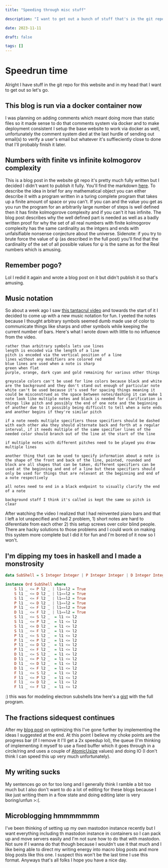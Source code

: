 ```yaml
---
title: "Speeding through misc stuff"

description: "I want to get out a bunch of stuff that's in the git repo or my head so I'm dumping it here"

date: 2023-11-11

draft: false

tags: []
---
```


# Speedrun time

Alright I have stuff in the git repo for this website and in my head that I want to get out so let's go.

## This blog is run via a docker container now

I was planning on adding comments which meant doing more than static files so it made sense to do that comments system via docker and to make deployment consistent I setup the base website to work via docker as well, unfortunately the comment system died at the last hurdle of sending out email(s) to verify a user's email but whatever it's suffieciently close to done that I'll probably finish it later.

## Numbers with finite vs infinite kolmogorov complexity

This is a blog post in the website git repo it's pretty much fully written but I decided I didn't want to publish it fully. You'll find the markdown [here](https://github.com/Pagwin2/website/blob/master/content/blog/finite_KCMP_nums.md). To describe the idea in brief for any mathematical object you can either describe it with a program written in a turing complete program that takes up a finite amount of space or you can't. If you can and the value you get as you run the program for an arbitrarily large number of steps is well defined then it has finite kolmogorove complexity and if you can't it has infinite. The blog post describes why the well defined part is needed as well as a badly written proof for why the set of all real numbers with finite kolmogorov complexity has the same cardinality as the intgers and ends with unfalsifiable nonsense conjecture about the universe. Sidenote: if you try to brute force the value of ψ (as described in the full post) you'll find that the cardinality of the set of all possible values for ψ is the same as for the Real numbers which is amusing.

## Remember pogo?

Lol I redid it again and wrote a blog post on it but didn't publish it so that's amusing.

## Music notation

So about a week ago I saw [this tantacrul video](https://www.youtube.com/watch?v=Eq3bUFgEcb4) and towards the start of it I decided to come up with a new music notation for fun. I yeeted the notes because I thought arbitrary symbols seemed dumb made use of color to communicate things like sharps and other symbols while keeping the current number of bars. Here's what I wrote down with little to no influence from the video.
```
rather than arbitrary symbols lets use lines
length is encoded via the length of a line
pitch is encoded via the vertical position of a line
lines without any modifiers are colored red
blue lines are used when a note is sharp
green when flat
purple, orange, dark cyan and gold remaining for various other things

greyscale colors can't be used for line colors because black and white are the background and they don't stand out enough of particular note white can't be used because it's used for spacing things meaning it could be misconstrued as the space between notes/dashing it can make 1 note look like multiple notes and black is needed for clarification in things like pitch and possibly the end of one note and the beginning of another due to it possibly being difficult to tell when a note ends and another begins if they're similar pitch

if a note needs multiple specifiers those specifiers should be dashed with each other aka they should alternate back and forth at a regular interval, if it needs multiple of the same specifier lines of the needed color should branch out of the line at the start of the line

if multiple notes with different pitches need to be played you draw multiple lines

another thing that can be used to specify information about a note is the shape of the front and back of the line, pointed, rounded and block are all shapes that can be taken, different specifiers can be used at the beginning and end of a line but these specifiers should only be used for things that are relevant at the beginning and end of a note respectively

all notes need to end in a black endpoint to visually clarify the end of a note

background staff I think it's called is kept the same so pitch is clear
```
After watching the video I realized that I had reinvented piano bars and that I left a lot unspecified and had 2 problem, 1) short notes are hard to diferentiate from each other 2) this setup screws over color blind people. There are hacky solutions to those problems and I could work on making this system more complete but I did it for fun and I'm bored of it now so I won't.

## I'm dipping my toes in haskell and I made a monstrosity

```hs
data SubShell = S Integer Integer | P Integer Integer | D Integer Integer | F Integer Integer deriving (Show, Eq)

instance Ord SubShell where
    S l1 _ <= P l2 _ | l1==l2 = True
    S l1 _ <= D l2 _ | l1==l2 = True
    S l1 _ <= F l2 _ | l1==l2 = True
    P l1 _ <= D l2 _ | l1==l2 = True
    P l1 _ <= F l2 _ | l1==l2 = True
    D l1 _ <= F l2 _ | l1==l2 = True
    S l1 _ <= S l2 _  = l1 <= l2
    S l1 _ <= P l2 _  = l1 <= l2
    S l1 _ <= D l2 _  = l1 <= l2
    S l1 _ <= F l2 _  = l1 <= l2
    P l1 _ <= S l2 _  = l1 <= l2
    P l1 _ <= P l2 _  = l1 <= l2
    P l1 _ <= D l2 _  = l1 <= l2
    P l1 _ <= F l2 _  = l1 <= l2
    D l1 _ <= S l2 _  = l1 <= l2
    D l1 _ <= P l2 _  = l1 <= l2
    D l1 _ <= D l2 _  = l1 <= l2
    D l1 _ <= F l2 _  = l1 <= l2
    F l1 _ <= S l2 _  = l1 <= l2
    F l1 _ <= P l2 _  = l1 <= l2
    F l1 _ <= D l2 _  = l1 <= l2
    F l1 _ <= F l2 _  = l1 <= l2

```

:) this was for modeling electron subshells btw here's a [gist](https://gist.github.com/Pagwin2/07042faaa3e5ae275652874b47cb969f) with the full program.

## The fractions sidequest continues

After my [blog post](https://pagwin.xyz/blog/fractions_sidequest/) on optimizing this I've gone further by implementing the ideas I suggested at the end. At this point I believe my choke points are the progress bar (if I remove it I'll get a 2x speedup lol), the queue (I'm thinking of implementing it myself to use a fixed buffer which it goes through in a circle/ring and uses a couple of [AtomicUsize](https://doc.rust-lang.org/std/sync/atomic/struct.AtomicUsize.html) values) and doing IO (I don't think I can speed this up very much unfortunately).

## My writing sucks

My sentences go on for too long and I generally think I ramble a bit too much but I also don't want to do a lot of editing for these blogs because I like just writing them in a flow state and doing editing later is very boring/unfun >:(.

## Microblogging hmmmmmmm

I've been thinking of setting up my own mastodon instance recently but I want everything including th mastodon instance in containers so I can pack up and move servers easily and I'm not sure how to do that with mastodon. Not sure if I wanna do that though because I wouldn't use it that much and I like being able to direct my writing energy into macro blog posts and more blog posts like this one. I suspect this won't be the last time I use this format. Anyways that's all folks I hope you have a nice day.
